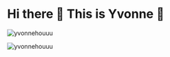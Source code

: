 # Hi there 👋 This is Yvonne :light_blue_heart: 

<!--
**yvonnehouuu/yvonnehouuu** is a ✨ _special_ ✨ repository because its `README.md` (this file) appears on your GitHub profile.

Here are some ideas to get you started:

- 🔭 I’m currently working on ...
- 🌱 I’m currently learning ...
- 👯 I’m looking to collaborate on ...
- 🤔 I’m looking for help with ...
- 💬 Ask me about ...
- 📫 How to reach me: ...
- 😄 Pronouns: ...
- ⚡ Fun fact: ...
-->
<!--<p><img src="https://github-readme-streak-stats.herokuapp.com/?user=yvonnehouuu&" alt="yvonnehouuu" /></p>-->
<p><img src="https://github-readme-stats.vercel.app/api/top-langs?username=yvonnehouuu&show_icons=true&locale=en&layout=compact" alt="yvonnehouuu" /></p>



<p align="left"> <img src="https://komarev.com/ghpvc/?username=yvonnehouuu&label=Profile%20views&color=0e75b6&style=flat-square" alt="yvonnehouuu" /> </p>
